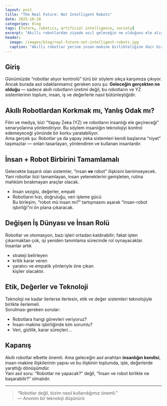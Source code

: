 ```yaml
---
layout: post
title: "The Real Future: Not Intelligent Robots"
date: 2025-10-20
categories: blog
tags: [future, robotics, artificial intelligence, society]
excerpt: "Akıllı robotlardan ziyade asıl geleceğin ne olduğunu ele alıyor."
header:
  image: /images/blog/real-future-not-intelligent-robots.jpg
  caption: "Akıllı robotlar yerine insan-makine birlikteliğine dair bir vizyon"
---
```


## Giriş  
Günümüzde “robotlar alıyor kontrolü” türü bir söylem sıkça karşımıza çıkıyor. Ancak burada asıl odaklanmamız gereken soru şu: **Geleceğin gerçekten ne olduğu** — sadece akıllı robotların üretimi değil, bu robotların ve YZ sistemlerinin toplum, insan, iş ve değerlerle nasıl bütünleştiğidir.

## Akıllı Robotlardan Korkmak mı, Yanlış Odak mı?  
Film ve medya, bizi “Yapay Zeka (YZ) ve robotların insanlığı ele geçireceği” senaryolarına yönlendiriyor. Bu söylem insanlığın teknolojiyi kontrol edemeyeceği yönünde bir korku yaratabiliyor.  
Ama gerçek şu: Robotlar ya da yapay zeka sistemleri kendi başlarına “niyet” taşımazlar — onları tasarlayan, yönlendiren ve kullanan insanlardır.

## İnsan + Robot Birbirini Tamamlamalı  
Gelecekte başarılı olan sistemler, “insan **ve** robot” ilişkisini benimseyecek. Yani robotlar bizi tamamlayan, insan yeteneklerini genişleten, rutina mahkûm bırakmayan araçlar olacak.  
- İnsan sezgisi, değerler, empati  
- Robotların hızı, doğruluğu, veri işleme gücü  
Bu birleşim, “robot mü insan mı?” tartışmasını aşarak “insan-robot işbirliği”ni ön plana çıkaracak.

## Değişen İş Dünyası ve İnsan Rolü  
Robotlar ve otomasyon, bazı işleri ortadan kaldırabilir; fakat işten çıkarmaktan çok, işi yeniden tanımlama sürecinde rol oynayacaklar.  
İnsanlar artık  
- strateji belirleyen  
- kritik karar veren  
- yaratıcı ve empatik yönleriyle öne çıkan  
kişiler olacaktır.

## Etik, Değerler ve Teknoloji  
Teknoloji ne kadar ilerlerse ilerlesin, etik ve değer sistemleri teknolojiyle birlikte ilerlemeli.  
Sorulması gereken sorular:  
- Robotlara hangi görevleri veriyoruz?  
- İnsan-makine işbirliğinde kim sorumlu?  
- Veri, gizlilik, karar süreçleri…  

## Kapanış  
Akıllı robotlar elbette önemli. Ama geleceğin asıl anahtarı **insanlığın kendisi**, insan-makine ilişkilerinin yapısı ve bu ilişkinin toplumda, işte, değerlerde yarattığı dönüşümdür.  
Yani asıl soru: “Robotlar ne yapacak?” değil, “İnsan ve robot birlikte ne başarabilir?” olmalıdır.

---

> “Robotlar değil, bizim nasıl kullandığımız önemli.”  
> — Anonim bir teknoloji düşünürü

